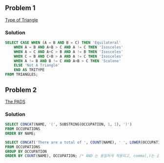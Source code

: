 ## Problem 1
[Type of Triangle](https://www.hackerrank.com/challenges/what-type-of-triangle/problem?isFullScreen=true)

### Solution
```sql
SELECT CASE WHEN (A = B AND B = C) THEN 'Equilateral'
    WHEN A = B AND A+B > C AND A != C THEN 'Isosceles'
    WHEN A = C AND A+C > B AND A != B THEN 'Isosceles'
    WHEN C = B AND C+B > A AND A != C THEN 'Isosceles'
    WHEN A != B AND B != C AND A+B > C THEN 'Scalene'
    ELSE 'Not A Triangle'
    END AS TRITYPE
FROM TRIANGLES;
```


## Problem 2
[The PADS](https://www.hackerrank.com/challenges/the-pads/problem?isFullScreen=true)

### Solution
```sql
SELECT CONCAT(NAME, '(', SUBSTRING(OCCUPATION, 1, 1), ')')
FROM OCCUPATIONS
ORDER BY NAME;

SELECT CONCAT('There are a total of ', COUNT(NAME), ' ', LOWER(OCCUPATION), 's.')
FROM OCCUPATIONS
GROUP BY OCCUPATION
ORDER BY COUNT(NAME), OCCUPATION; /* AND 는 동일하게 적용되고, comma(,)는 순차적으로 적용된다.*/

```
